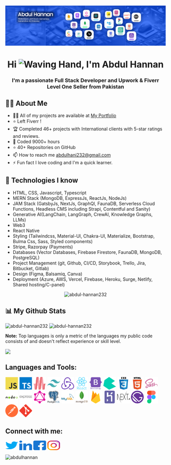 ![](linked-in-banner-4.jpg)
<h1 align="center">
 Hi <img src="https://raw.githubusercontent.com/MartinHeinz/MartinHeinz/master/wave.gif" width="50" alt="Waving Hand">, I'm Abdul Hannan
</h1>

<h3 align="center">
I'm a passionate Full Stack Developer and Upwork & Fiverr Level One Seller from Pakistan
</h3>
<h2>
🙋‍♂️ About Me
</h2>

<ul>
<!-- <li>🎓 Graduated in BS-Computer Science.</li> -->
<li>👨‍💻 All of my projects are available at <a href="https://portfolio-abdulhannan232s-projects.vercel.app/">My Portfolio</a></li>
<li>⭐ Left Fiverr !</li>
<li>🏆 Completed 46+ projects with International clients with 5-star ratings and reviews.</li>
<li>🤠 Coded 9000+ hours</li>
<li>⭐ 40+ Repositories on GitHub</li>
 <li>📫 How to reach me <a href="mailto:abdulhani232@gmail.com">abdulhani232@gmail.com</a></li>
 <li>⚡ Fun fact I love coding and I'm a quick learner.</li>
</ul>
<h2>
🚀 Technologies I know
</h2>

<ul>
<li>HTML, CSS, Javascript, Typescript</li>
<!-- <li>Web 3 (Metamask Integration, Web3.js, Ethers.js, SmartContract Integration, Web3 UI)</li> -->
<li>MERN Stack (MongoDB, ExpressJs, ReactJs, NodeJs)</li>
<li>JAM Stack (GatsbyJs, NextJs, GraphQl, FaunaDB, Serverless Cloud Functions, Headless CMS including Strapi, Contentful and Sanity)</li>
<li>Generative AI(LangChain, LangGraph, CrewAI, Knowledge Graphs, LLMs)</li>
<li>Web3</li>
<li>React Native</li>
<li>Styling (Tailwindcss, Material-UI, Chakra-UI, Materialize, Bootstrap, Bulma Css, Sass, Styled components)</li>
<li>Stripe, Razorpay (Payments)</li>
<li>Databases (Vector Databases, Firebase Firestore, FaunaDB, MongoDB, PostgreSQL)</li>
<li>Project Management (git, Github, CI/CD, Storybook, Trello, Jira, Bitbucket, Gitlab)</li>
<li>Design (Figma, Balsamiq, Canva)</li>
<li>Deployment (Azure, AWS, Vercel, Firebase, Heroku, Surge, Netlify, Shared hosting/C-panel)</li>
</ul>

<p  align="center">
 <img  height="180em" src="https://github-readme-streak-stats.herokuapp.com/?user=abdul-hannan232&theme=black-ice" alt="abdul-hannan232" />
</p>

 <h2>📊 My Github Stats</h2>
<p>
 <img  height="180em" src="https://github-readme-stats.vercel.app/api?username=abdul-hannan232&show_icons=true&locale=en&theme=react" alt="abdul-hannan232" />
<img  height="180em" src="https://github-readme-stats.vercel.app/api/top-langs/?username=abdul-hannan232&layout=compact&theme=react" alt=abdul-hannan232 />
<p><b>Note:</b> Top languages is only a metric of the languages my public code consists of and doesn't reflect experience or skill level.</p>
</p>

 <img align="center"  src="http://github-profile-summary-cards.vercel.app/api/cards/profile-details?username=abdul-hannan232&theme=2077" height="180em" />

<h2 align="left">Languages and Tools:</h2>
<p >
<img src="https://raw.githubusercontent.com/teamedwardforever/Readme-Generator/71f25dd8b98329b168142a6b782a107b75eab178/svg/Skills/Languages/javascript-original.svg" alt="Javascript" width="40" height="40"/>
<img src="https://raw.githubusercontent.com/teamedwardforever/Readme-Generator/71f25dd8b98329b168142a6b782a107b75eab178/svg/Skills/Languages/typescript-original.svg" alt="Typescript" width="40" height="40"/>
<img src="https://raw.githubusercontent.com/teamedwardforever/Readme-Generator/71f25dd8b98329b168142a6b782a107b75eab178/svg/Skills/Frontend/materialize.svg" alt="Materialize" width="40" height="40"/>
<img src="https://raw.githubusercontent.com/teamedwardforever/Readme-Generator/71f25dd8b98329b168142a6b782a107b75eab178/svg/Skills/Frontend/tailwindcss-icon.svg" alt="Tailwindcss" width="40" height="40"/>
<img src="https://raw.githubusercontent.com/teamedwardforever/Readme-Generator/71f25dd8b98329b168142a6b782a107b75eab178/svg/Skills/Frontend/redux-original.svg" alt="Redux" width="40" height="40"/>
<img src="https://raw.githubusercontent.com/teamedwardforever/Readme-Generator/71f25dd8b98329b168142a6b782a107b75eab178/svg/Skills/Frontend/react-original-wordmark.svg" alt="React" width="40" height="40"/>
<img src="https://raw.githubusercontent.com/teamedwardforever/Readme-Generator/71f25dd8b98329b168142a6b782a107b75eab178/svg/Skills/Frontend/bootstrap-plain-wordmark.svg" alt="Bootstrap" width="40" height="40"/>
<img src="https://raw.githubusercontent.com/teamedwardforever/Readme-Generator/71f25dd8b98329b168142a6b782a107b75eab178/svg/Skills/Frontend/bulma.svg" alt="Bulma" width="40" height="40"/>
<img src="https://raw.githubusercontent.com/teamedwardforever/Readme-Generator/71f25dd8b98329b168142a6b782a107b75eab178/svg/Skills/Frontend/css3-original-wordmark.svg" alt="Css" width="40" height="40"/>
<img src="https://raw.githubusercontent.com/teamedwardforever/Readme-Generator/71f25dd8b98329b168142a6b782a107b75eab178/svg/Skills/Frontend/html5-original-wordmark.svg" alt="HTML" width="40" height="40"/>
<img src="https://raw.githubusercontent.com/teamedwardforever/Readme-Generator/71f25dd8b98329b168142a6b782a107b75eab178/svg/Skills/Frontend/sass-original.svg" alt="Sass" width="40" height="40"/>
<img src="https://raw.githubusercontent.com/teamedwardforever/Readme-Generator/71f25dd8b98329b168142a6b782a107b75eab178/svg/Skills/Backend/nodejs-original-wordmark.svg" alt="NodeJs" width="40" height="40"/>
<img src="https://raw.githubusercontent.com/teamedwardforever/Readme-Generator/71f25dd8b98329b168142a6b782a107b75eab178/svg/Skills/Backend/express-original-wordmark.svg" alt="Express" width="40" height="40"/>
<img src="https://raw.githubusercontent.com/teamedwardforever/Readme-Generator/71f25dd8b98329b168142a6b782a107b75eab178/svg/Skills/Backend/graphql-icon.svg" alt="Graphql" width="40" height="40"/>
<img src="https://raw.githubusercontent.com/teamedwardforever/Readme-Generator/71f25dd8b98329b168142a6b782a107b75eab178/svg/Skills/Database/postgresql-original-wordmark.svg" alt="Postgresql" width="40" height="40"/>
<img src="https://raw.githubusercontent.com/teamedwardforever/Readme-Generator/71f25dd8b98329b168142a6b782a107b75eab178/svg/Skills/Database/mysql-original-wordmark.svg" alt="Mysql" width="40" height="40"/>
<img src="https://raw.githubusercontent.com/teamedwardforever/Readme-Generator/71f25dd8b98329b168142a6b782a107b75eab178/svg/Skills/Database/mongodb-original-wordmark.svg" alt="Mongodb" width="40" height="40"/>
<img src="https://raw.githubusercontent.com/teamedwardforever/Readme-Generator/71f25dd8b98329b168142a6b782a107b75eab178/svg/Skills/BackendService/firebase-icon.svg" alt="Firebase" width="40" height="40"/>
<img src="https://raw.githubusercontent.com/teamedwardforever/Readme-Generator/71f25dd8b98329b168142a6b782a107b75eab178/svg/Skills/BackendService/heroku-icon.svg" alt="Heroku" width="40" height="40"/>
<img src="https://raw.githubusercontent.com/teamedwardforever/Readme-Generator/71f25dd8b98329b168142a6b782a107b75eab178/svg/Skills/Static/nextjs-2.svg" alt="Nextjs" width="40" height="40"/>
<img src="https://raw.githubusercontent.com/teamedwardforever/Readme-Generator/71f25dd8b98329b168142a6b782a107b75eab178/svg/Skills/Static/gatsbyjs-icon.svg" alt="Gatsbyjs" width="40" height="40"/>
<img src="https://raw.githubusercontent.com/teamedwardforever/Readme-Generator/71f25dd8b98329b168142a6b782a107b75eab178/svg/Skills/Software/figma-icon.svg" alt="Figma" width="40" height="40"/>
<img src="https://raw.githubusercontent.com/teamedwardforever/Readme-Generator/71f25dd8b98329b168142a6b782a107b75eab178/svg/Skills/Software/getpostman-icon.svg" alt="Postman" width="40" height="40"/>
<img src="https://raw.githubusercontent.com/teamedwardforever/Readme-Generator/71f25dd8b98329b168142a6b782a107b75eab178/svg/Skills/Other/git-scm-icon.svg" alt="Git" width="40" height="40"/>
</p>

<h2>Connect with me:</h2>
<p align="left">
<a href="https://twitter.com/abdulhannan" target="blank"><img align="center" src="https://raw.githubusercontent.com/teamedwardforever/Readme-Generator/71f25dd8b98329b168142a6b782a107b75eab178/svg/Social/twitter.svg" alt="abdulhannan" height="30" width="40" /></a>
 <a href="https://linkedin.com/in/abdulhannan" target="blank"><img align="center" src="https://raw.githubusercontent.com/teamedwardforever/Readme-Generator/71f25dd8b98329b168142a6b782a107b75eab178/svg/Social/linked-in-alt.svg" alt="abdulhannan" height="30" width="40" /></a>
 <a href="https://fb.com/abdulhannan" target="blank"><img align="center" src="https://raw.githubusercontent.com/teamedwardforever/Readme-Generator/71f25dd8b98329b168142a6b782a107b75eab178/svg/Social/facebook.svg" alt="abdulhannan" height="30" width="40" /></a>
 <a href="https://instagram.com/abdulhannan" target="blank"><img align="center" src="https://raw.githubusercontent.com/teamedwardforever/Readme-Generator/71f25dd8b98329b168142a6b782a107b75eab178/svg/Social/instagram.svg" alt="abdulhannan" height="30" width="40" /></a></p>

<p></p>
<p align="left"> <img src="https://komarev.com/ghpvc/?username=abdulhannan&label=Profile%20views&color=0e75b6&style=flat" alt="abdulhannan" /> </p>

